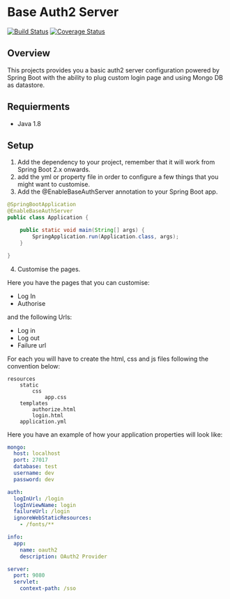 # Base Auth2 Server

[![Build Status](https://travis-ci.org/caelcs/base-auth2-server.svg?branch=master)](https://travis-ci.org/caelcs/base-auth2-server)
[![Coverage Status](https://coveralls.io/repos/github/caelcs/base-auth2-server/badge.svg?branch=master)](https://coveralls.io/github/caelcs/base-auth2-server?branch=master)

## Overview

This projects provides you a basic auth2 server configuration powered by Spring Boot with the ability to plug custom 
login page and using Mongo DB as datastore.

## Requierments

- Java 1.8

## Setup

1. Add the dependency to your project, remember that it will work from Spring Boot 2.x onwards.
2. add the yml or property file in order to configure a few things that you might
want to customise.
3. Add the @EnableBaseAuthServer annotation to your Spring Boot app.

````java
@SpringBootApplication
@EnableBaseAuthServer
public class Application {

    public static void main(String[] args) {
        SpringApplication.run(Application.class, args);
    }

}
````
4. Customise the pages.

Here you have the pages that you can customise:

- Log In
- Authorise

and the following Urls:

- Log in
- Log out
- Failure url

For each you will have to create the html, css and js files following the convention below:

```$xslt
resources
    static
        css
            app.css       
    templates
        authorize.html
        login.html
    application.yml    

```

Here you have an example of how your application properties will look like:

```yaml
mongo:
  host: localhost
  port: 27017
  database: test
  username: dev
  password: dev

auth:
  logInUrl: /login
  logInViewName: login
  failureUrl: /login
  ignoreWebStaticResources:
    - /fonts/**

info:
  app:
    name: oauth2
    description: OAuth2 Provider

server:
  port: 9080
  servlet:
    context-path: /sso
```


